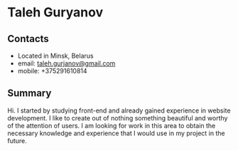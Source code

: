 # Taleh Guryanov

## Contacts
* Located in Minsk, Belarus
* email: taleh.gurjanov@gmail.com
* mobile: +375291610814

## Summary
Hi. I started by studying front-end and already gained experience in website development. I like to create out of nothing something beautiful and worthy of the attention of users. I am looking for work in this area to obtain the necessary knowledge and experience that I would use in my project in the future.


